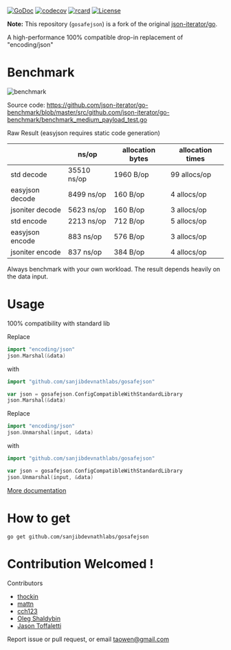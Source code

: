 [![GoDoc](http://img.shields.io/badge/go-documentation-blue.svg?style=flat-square)](https://pkg.go.dev/github.com/sanjibdevnathlabs/gosafejson)
[![codecov](https://codecov.io/gh/sanjibdevnathlabs/gosafejson/branch/master/graph/badge.svg)](https://codecov.io/gh/sanjibdevnathlabs/gosafejson)
[![rcard](https://goreportcard.com/badge/github.com/sanjibdevnathlabs/gosafejson)](https://goreportcard.com/report/github.com/sanjibdevnathlabs/gosafejson)
[![License](http://img.shields.io/badge/license-mit-blue.svg?style=flat-square)](https://github.com/sanjibdevnathlabs/gosafejson/blob/master/LICENSE)

**Note:** This repository (`gosafejson`) is a fork of the original [json-iterator/go](https://github.com/json-iterator/go).

A high-performance 100% compatible drop-in replacement of "encoding/json"

# Benchmark

![benchmark](http://jsoniter.com/benchmarks/go-benchmark.png)

Source code: https://github.com/json-iterator/go-benchmark/blob/master/src/github.com/json-iterator/go-benchmark/benchmark_medium_payload_test.go

Raw Result (easyjson requires static code generation)

|                 | ns/op       | allocation bytes | allocation times |
| --------------- | ----------- | ---------------- | ---------------- |
| std decode      | 35510 ns/op | 1960 B/op        | 99 allocs/op     |
| easyjson decode | 8499 ns/op  | 160 B/op         | 4 allocs/op      |
| jsoniter decode | 5623 ns/op  | 160 B/op         | 3 allocs/op      |
| std encode      | 2213 ns/op  | 712 B/op         | 5 allocs/op      |
| easyjson encode | 883 ns/op   | 576 B/op         | 3 allocs/op      |
| jsoniter encode | 837 ns/op   | 384 B/op         | 4 allocs/op      |

Always benchmark with your own workload.
The result depends heavily on the data input.

# Usage

100% compatibility with standard lib

Replace

```go
import "encoding/json"
json.Marshal(&data)
```

with

```go
import "github.com/sanjibdevnathlabs/gosafejson"

var json = gosafejson.ConfigCompatibleWithStandardLibrary
json.Marshal(&data)
```

Replace

```go
import "encoding/json"
json.Unmarshal(input, &data)
```

with

```go
import "github.com/sanjibdevnathlabs/gosafejson"

var json = gosafejson.ConfigCompatibleWithStandardLibrary
json.Unmarshal(input, &data)
```

[More documentation](http://jsoniter.com/migrate-from-go-std.html)

# How to get

```
go get github.com/sanjibdevnathlabs/gosafejson
```

# Contribution Welcomed !

Contributors

- [thockin](https://github.com/thockin)
- [mattn](https://github.com/mattn)
- [cch123](https://github.com/cch123)
- [Oleg Shaldybin](https://github.com/olegshaldybin)
- [Jason Toffaletti](https://github.com/toffaletti)

Report issue or pull request, or email taowen@gmail.com
